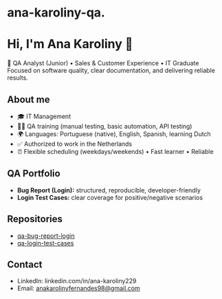 # ana-karoliny-qa.
# Hi, I'm Ana Karoliny 👋

🎯 QA Analyst (Junior) • Sales & Customer Experience • IT Graduate  
Focused on software quality, clear documentation, and delivering reliable results.

## About me
- 🎓  IT Management  
- 👩‍💻 QA training (manual testing, basic automation, API testing)  
- 🌍 Languages: Portuguese (native), English, Spanish, learning Dutch  
- ✅ Authorized to work in the Netherlands  
- ⏰ Flexible scheduling (weekdays/weekends) • Fast learner • Reliable

## QA Portfolio
- **Bug Report (Login):** structured, reproducible, developer-friendly  
- **Login Test Cases:** clear coverage for positive/negative scenarios

## Repositories
- [qa-bug-report-login](github.com/Ana202104/qa-bug-report-login)  
- [qa-login-test-cases](https://github.com/Ana202104/qa-login-test-cases)

## Contact
- LinkedIn: linkedin.com/in/ana-karoliny229 
- Email: anakarolinyfernandes98@gmail.com
